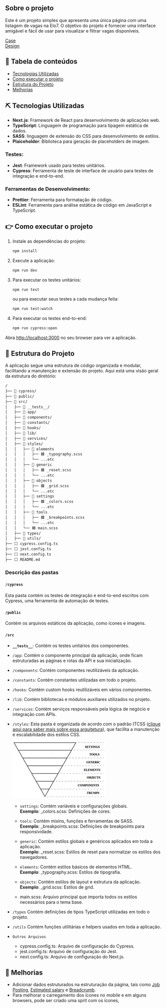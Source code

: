 ## Sobre o projeto

Este é um projeto simples que apresenta uma única página com uma listagem de vagas na Elo7.
O objetivo do projeto é fornecer uma interface amigável e fácil de usar para visualizar e filtrar vagas disponíveis.

[Case](https://gist.github.com/elo7-developer/33a0844a9ac6953dd3e5)  
[Design](<https://www.figma.com/design/ZE47ZfsfFpoDxKXxyDt9mu/Case-Front-End-(Copy)?node-id=0-1&t=HivniUDBE21WtOQa-1s>)

## 📝 Tabela de conteúdos

- [Tecnologias Utilizadas](#%EF%B8%8F-tecnologias-utilizadas)
- [Como executar o projeto](#point_right-como-executar-o-projeto)
- [Estrutura do Projeto](#mag_right-estrutura-do-projeto)
- [Melhorias](#-melhorias)

## ⛏️ Tecnologias Utilizadas

- **Next.js**: Framework de React para desenvolvimento de aplicações web.
- **TypeScript**: Linguagem de programação para tipagem estática de dados.
- **SASS**: linguagem de extensão do CSS para desenvolvimento de estilos.
- **Plaiceholder**: Biblioteca para geração de placeholders de imagem.

### Testes:

- **Jest**: Framework usado para testes unitários.
- **Cypress**: Ferramenta de teste de interface de usuário para testes de integração e end-to-end.

### Ferramentas de Desenvolvimento:

- **Prettier**: Ferramenta para formatação de código.
- **ESLint**: Ferramenta para análise estática de código em JavaScript e TypeScript.

## :point_right: Como executar o projeto

1. Instale as dependências do projeto:

   ```sh
   npm install
   ```

2. Execute a aplicação:

   ```sh
   npm run dev
   ```

3. Para executar os testes unitários:

   ```sh
   npm run test
   ```

   ou para executar seus testes a cada mudança feita:

   ```sh
   npm run test:watch
   ```

4. Para executar os testes end-to-end:
   ```sh
   npm run cypress:open
   ```

Abra [http://localhost:3000](http://localhost:3000) no seu browser para ver a aplicação.

## :mag_right: Estrutura do Projeto

A aplicação segue uma estrutura de código organizada e modular, facilitando a manutenção e extensão do projeto. Aqui está uma visão geral da estrutura do diretório:

```sh
/
├── 📂 cypress/
├── 📂 public/
├── 📂 src/
│   ├── 📂 __tests__/
│   ├── 📂 app/
│   ├── 📂 components/
│   ├── 📂 constants/
│   ├── 📂 hooks/
│   ├── 📂 lib/
│   ├── 📂 services/
│   ├── 📂 styles/
│   │   ├── 📂 elements
│   │   │   ├── 🟪 _typography.scss
│   │   │   └── ...etc
│   │   ├── 📂 generic
│   │   │   ├── 🟪 _reset.scss
│   │   │   └── ...etc
│   │   ├── 📂 objects
│   │   │   ├── 🟪 _grid.scss
│   │   │   └── ...etc
│   │   ├── 📂 settings
│   │   │   ├── 🟪 _colors.scss
│   │   │   └── ...etc
│   │   ├── 📂 tools
│   │   │   ├── 🟪 _breakpoints.scss
│   │   │   └── ...etc
│   │   └── 🟦 main.scss
│   ├── 📂 types/
│   ├── 📂 utils/
├── ⬜ cypress.config.ts
├── ⬜ jest.config.ts
├── ⬜ next.config.ts
├── ⬜ README.md
```

### Descrição das pastas

#### `/cypress`

Esta pasta contém os testes de integração e end-to-end escritos com Cypress, uma ferramenta de automação de testes.

#### `/public`

Contém os arquivos estáticos da aplicação, como ícones e imagens.

#### `/src`

- **`__tests__`**: Contém os testes unitários dos componentes.

- `/app`: Contém o componente principal da aplicação, onde ficam estruturadas as páginas e rotas da API e sua inicialização.

- `/components`: Contém componentes reutilizáveis da aplicação.

- `/constants`: Contém constantes utilizadas em todo o projeto.

- `/hooks`: Contém custom hooks reutilizáveis em vários componentes.

- `/lib`: Contém bibliotecas e módulos auxiliares utilizados no projeto.

- `/services`: Contém serviços responsáveis pela lógica de negócio e integração com APIs.

- `/styles`: Esta pasta é organizada de acordo com o padrão ITCSS ([clique aqui para saber mais sobre essa arquitetura](https://imasters.com.br/arquitetura-da-informacao/arquitetura-css-itcss)), que facilita a manutenção e escalabilidade dos estilos CSS.

  ![ITCSS](image.png)

  - `settings`: Contém variáveis e configurações globais.  
    **Exemplo**: \_colors.scss: Definições de cores.

  - `tools`: Contém mixins, funções e ferramentas de SASS.  
    **Exemplo**: \_breakpoints.scss: Definições de breakpoints para responsividade.

  - `generic`: Contém estilos globais e genéricos aplicados em toda a aplicação.  
    **Exemplo**: \_reset.scss: Estilos de reset para normalizar os estilos dos navegadores.

  - `elements`: Contém estilos básicos de elementos HTML.  
    **Exemplo**: \_typography.scss: Estilos de tipografia.

  - `objects`: Contém estilos de layout e estrutura da aplicação.  
    **Exemplo**: \_grid.scss: Estilos de grid.

  - main.scss: Arquivo principal que importa todos os estilos necessários para o tema base.

- `/types`
  Contém definições de tipos TypeScript utilizadas em todo o projeto.

- `/utils`
  Contém funções utilitárias e helpers usados em toda a aplicação.

- `Outros Arquivos`
  - cypress.config.ts: Arquivo de configuração do Cypress.
  - jest.config.ts: Arquivo de configuração do Jest.
  - next.config.ts: Arquivo de configuração do Next.js.

## 🔨 Melhorias

- Adicionar dados estruturados na estruturação da página, tais como [Job Posting](https://developers.google.com/search/docs/appearance/structured-data/job-posting), [Estimated salary](https://developers.google.com/search/docs/appearance/structured-data/estimated-salary) e [Breadcrumb](https://developers.google.com/search/docs/appearance/structured-data/breadcrumb).
- Para melhorar o carregamento dos ícones no mobile e em alguns browsers, pode ser criado uma sprit com os ícones,
